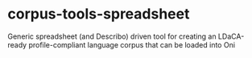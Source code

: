 # corpus-tools-spreadsheet
Generic spreadsheet (and Describo) driven tool for creating an LDaCA-ready profile-compliant language corpus that can be loaded into Oni
